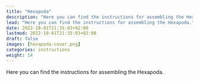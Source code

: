 ```yaml
---
title: "Hexapoda"
description: "Here you can find the instructions for assembling the Hexapoda."
lead: "Here you can find the instructions for assembling the Hexapoda."
date: 2022-10-01T21:35:03+02:00
lastmod: 2022-10-01T21:35:03+02:00
draft: false
images: [hexapoda-cover.png]
categories: instructions
weight: 14
---
```


Here you can find the instructions for assembling the Hexapoda.
